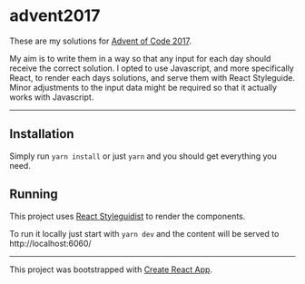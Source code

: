 # advent2017
These are my solutions for [Advent of Code 2017](http://adventofcode.com/).

My aim is to write them in a way so that any input for each day should receive the correct solution.
I opted to use Javascript, and more specifically React, to render each days solutions, and serve them with React Styleguide.
Minor adjustments to the input data might be required so that it actually works with Javascript.

---
## Installation
Simply run `yarn install` or just `yarn` and you should get everything you need.

## Running
This project uses [React Styleguidist](https://react-styleguidist.js.org/) to render the components.

To run it locally just start with `yarn dev` and the content will be served to http://localhost:6060/

---
This project was bootstrapped with [Create React App](https://github.com/facebookincubator/create-react-app).
